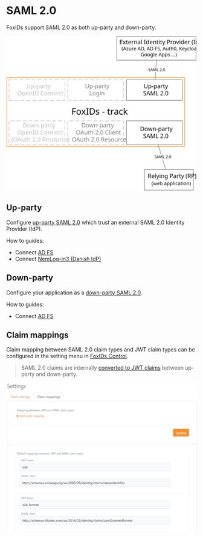 # SAML 2.0

FoxIDs support SAML 2.0 as both up-party and down-party.

![FoxIDs SAML 2.0](images/parties-saml.svg)

## Up-party

Configure [up-party SAML 2.0](up-party-saml-2.0.md) which trust an external SAML 2.0 Identity Provider (IdP).

How to guides:

- Connect [AD FS](up-party-howto-saml-2.0-adfs.md)
- Connect [NemLog-in3 (Danish IdP)](up-party-howto-saml-2.0-nemlogin.md)

## Down-party

Configure your application as a [down-party SAML 2.0](down-party-saml-2.0.md).

How to guides:

- Connect [AD FS](down-party-howto-saml-2.0-adfs.md)

## Claim mappings
Claim mapping between SAML 2.0 claim types and JWT claim types can be configured in the setting menu in [FoxIDs Control](control.md).

> SAML 2.0 claims are internally [converted to JWT claims](parties.md#jwt-and-saml) between up-party and down-party.

![Configure JWT and SAML 2.0 mappings](images/configure-jwt-saml-mappings.png)


